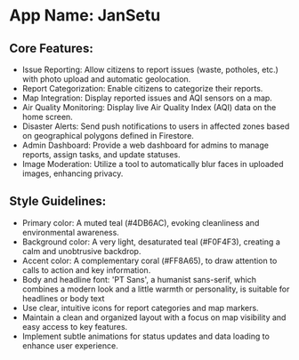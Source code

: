 # **App Name**: JanSetu

## Core Features:

- Issue Reporting: Allow citizens to report issues (waste, potholes, etc.) with photo upload and automatic geolocation.
- Report Categorization: Enable citizens to categorize their reports.
- Map Integration: Display reported issues and AQI sensors on a map.
- Air Quality Monitoring: Display live Air Quality Index (AQI) data on the home screen.
- Disaster Alerts: Send push notifications to users in affected zones based on geographical polygons defined in Firestore.
- Admin Dashboard: Provide a web dashboard for admins to manage reports, assign tasks, and update statuses.
- Image Moderation: Utilize a tool to automatically blur faces in uploaded images, enhancing privacy.

## Style Guidelines:

- Primary color: A muted teal (#4DB6AC), evoking cleanliness and environmental awareness.
- Background color: A very light, desaturated teal (#F0F4F3), creating a calm and unobtrusive backdrop.
- Accent color: A complementary coral (#FF8A65), to draw attention to calls to action and key information.
- Body and headline font: 'PT Sans', a humanist sans-serif, which combines a modern look and a little warmth or personality, is suitable for headlines or body text
- Use clear, intuitive icons for report categories and map markers.
- Maintain a clean and organized layout with a focus on map visibility and easy access to key features.
- Implement subtle animations for status updates and data loading to enhance user experience.